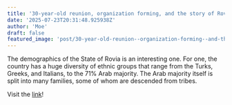 ```yaml
---
title: '30-year-old reunion, organization forming, and the story of Rovia’s long lost tribes.'
date: '2025-07-23T20:31:48.925938Z'
author: 'Moe'
draft: false
featured_image: 'post/30-year-old-reunion--organization-forming--and-the-story-of-rovia-s-long-lost-tribes--2025-07-23-20-31-48.925938/Flag_of_the_State_of_Rovia.svg'
---
```


The demographics of the State of Rovia is an interesting one. For one, the country has a huge diversity of ethnic groups that range from the Turks, Greeks, and Italians, to the 71% Arab majority. The Arab majority itself is split into many families, some of whom are descended from tribes.

Visit the [link](https://therovianreporter.wordpress.com/2025/07/19/30-year-old-reunion-organization-forming-and-the-story-of-rovias-long-lost-tribes/)!
